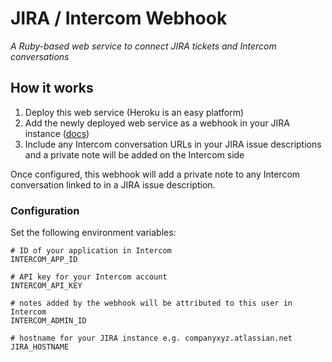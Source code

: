 # JIRA / Intercom Webhook

_A Ruby-based web service to connect JIRA tickets and Intercom conversations_

## How it works

1. Deploy this web service (Heroku is an easy platform)
2. Add the newly deployed web service as a webhook in your JIRA instance ([docs](https://developer.atlassian.com/jiradev/jira-apis/webhooks#Webhooks-jiraadmin))
3. Include any Intercom conversation URLs in your JIRA issue descriptions and a private note will be added on the Intercom side

Once configured, this webhook will add a private note to any Intercom conversation linked to in a JIRA issue description.

### Configuration

Set the following environment variables:

```
# ID of your application in Intercom
INTERCOM_APP_ID

# API key for your Intercom account
INTERCOM_API_KEY

# notes added by the webhook will be attributed to this user in Intercom
INTERCOM_ADMIN_ID

# hostname for your JIRA instance e.g. companyxyz.atlassian.net
JIRA_HOSTNAME
```

